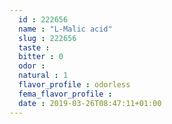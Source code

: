 ```yaml
---
  id : 222656
  name : "L-Malic acid"
  slug : 222656
  taste : 
  bitter : 0
  odor : 
  natural : 1
  flavor_profile : odorless
  fema_flavor_profile : 
  date : 2019-03-26T08:47:11+01:00
---
```



